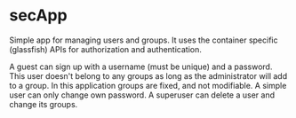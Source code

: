 # secApp
Simple app for managing users and groups. It uses the container specific (glassfish) APIs for authorization and authentication.

A guest can sign up with a username (must be unique) and a password. This user doesn't belong to any groups as long as the administrator will add to a group.
In this application groups are fixed, and not modifiable.
A simple user can only change own password. A superuser can delete a user and change its groups.
